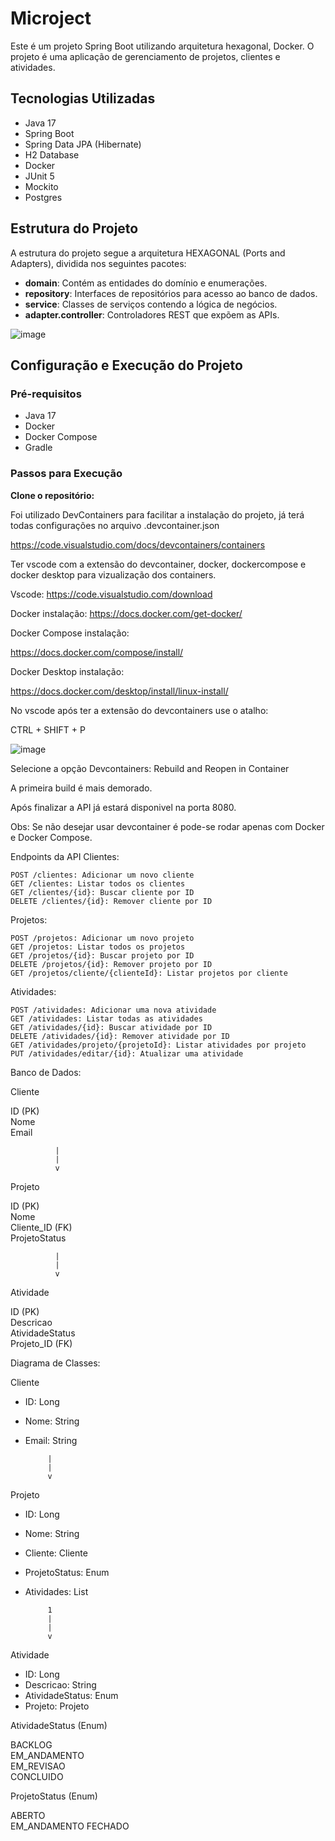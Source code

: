# Microject

Este é um projeto Spring Boot utilizando arquitetura hexagonal, Docker. O projeto é uma aplicação de gerenciamento de projetos, clientes e atividades.

## Tecnologias Utilizadas

- Java 17
- Spring Boot
- Spring Data JPA (Hibernate)
- H2 Database
- Docker
- JUnit 5
- Mockito
- Postgres

## Estrutura do Projeto

A estrutura do projeto segue a arquitetura HEXAGONAL (Ports and Adapters), dividida nos seguintes pacotes:

- **domain**: Contém as entidades do domínio e enumerações.
- **repository**: Interfaces de repositórios para acesso ao banco de dados.
- **service**: Classes de serviços contendo a lógica de negócios.
- **adapter.controller**: Controladores REST que expõem as APIs.

![image](https://github.com/HuanShan150/microject/assets/30788893/6009a327-6bf1-4bc2-9e58-9157cb43e76b)


## Configuração e Execução do Projeto

### Pré-requisitos

- Java 17
- Docker
- Docker Compose
- Gradle

### Passos para Execução
   **Clone o repositório:**

  Foi utilizado DevContainers para facilitar a instalação do projeto, já terá todas configurações no arquivo .devcontainer.json

  https://code.visualstudio.com/docs/devcontainers/containers

  Ter vscode com a extensão do devcontainer, docker, dockercompose e docker desktop para vizualização dos containers.

  Vscode: 
  https://code.visualstudio.com/download
  
  Docker instalação:
  https://docs.docker.com/get-docker/

  Docker Compose instalação: 

  https://docs.docker.com/compose/install/

  Docker Desktop instalação: 

  https://docs.docker.com/desktop/install/linux-install/

  No vscode após ter a extensão do devcontainers use o atalho:

  CTRL + SHIFT + P

  ![image](https://github.com/HuanShan150/microject/assets/30788893/960af88c-c313-4938-be31-11377e702626)

  
  Selecione a opção Devcontainers: Rebuild and Reopen in Container 

  A primeira build é mais demorado. 

  Após finalizar a API já estará disponivel na porta 8080.

  Obs: Se não desejar usar devcontainer é pode-se rodar apenas com Docker e Docker Compose.

  Endpoints da API
  Clientes:
  
    POST /clientes: Adicionar um novo cliente
    GET /clientes: Listar todos os clientes
    GET /clientes/{id}: Buscar cliente por ID
    DELETE /clientes/{id}: Remover cliente por ID
  
  Projetos:
  
    POST /projetos: Adicionar um novo projeto
    GET /projetos: Listar todos os projetos
    GET /projetos/{id}: Buscar projeto por ID
    DELETE /projetos/{id}: Remover projeto por ID
    GET /projetos/cliente/{clienteId}: Listar projetos por cliente
  
  Atividades:
  
    POST /atividades: Adicionar uma nova atividade
    GET /atividades: Listar todas as atividades
    GET /atividades/{id}: Buscar atividade por ID
    DELETE /atividades/{id}: Remover atividade por ID
    GET /atividades/projeto/{projetoId}: Listar atividades por projeto
    PUT /atividades/editar/{id}: Atualizar uma atividade

Banco de Dados: 

  Cliente

ID (PK)          
Nome             
Email            


              
              |
              |
              v
Projeto

ID (PK)          
Nome             
Cliente_ID (FK)  
ProjetoStatus    


              
              |
              |
              v
Atividade

ID (PK)          
Descricao        
AtividadeStatus  
Projeto_ID (FK)  


Diagrama de Classes: 

Cliente

 - ID: Long       
 - Nome: String   
 - Email: String  

            
            |
            |
            v
Projeto

 - ID: Long                
 - Nome: String            
 - Cliente: Cliente        
 - ProjetoStatus: Enum     
 - Atividades: List<Atividade> 

            1
            |
            |
            v
Atividade

 - ID: Long                    
 - Descricao: String           
 - AtividadeStatus: Enum       
 - Projeto: Projeto            


AtividadeStatus (Enum)

 BACKLOG          
 EM_ANDAMENTO     
 EM_REVISAO       
 CONCLUIDO        


ProjetoStatus (Enum)

 ABERTO  
 EM_ANDAMENTO
 FECHADO          


